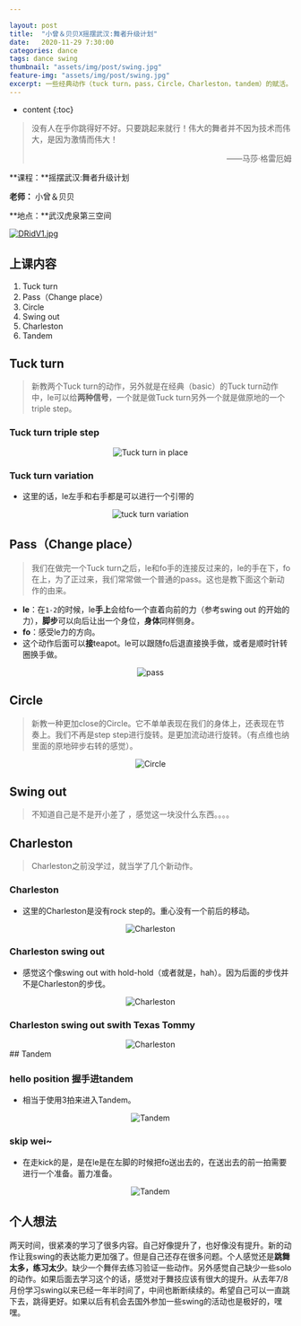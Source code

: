 ```yaml
---

layout: post
title:  "小曾＆贝贝X摇摆武汉:舞者升级计划"
date:   2020-11-29 7:30:00
categories: dance
tags: dance swing 
thumbnail: "assets/img/post/swing.jpg"
feature-img: "assets/img/post/swing.jpg"
excerpt: 一些经典动作（tuck turn，pass，Circle，Charleston，tandem）的赋活。 
---
```


* content
{:toc}
> 没有人在乎你跳得好不好。只要跳起来就行！伟大的舞者并不因为技术而伟大，是因为激情而伟大！
>
> <p align="right">——马莎·格雷厄姆　　</p>

**课程：**摇摆武汉:舞者升级计划

**老师：** 小曾＆贝贝

**地点：**武汉虎泉第三空间

[![DRidV1.jpg](https://s3.ax1x.com/2020/11/30/DRidV1.jpg)](https://imgchr.com/i/DRidV1)

## 上课内容

1. Tuck turn
2. Pass（Change place）
3. Circle
4. Swing out
5. Charleston
6. Tandem

## Tuck turn

> 新教两个Tuck turn的动作，另外就是在经典（basic）的Tuck turn动作中，le可以给**两种信号**，一个就是做Tuck turn另外一个就是做原地的一个triple step。

### Tuck turn triple step

<center>
<img src="https://s3.ax1x.com/2020/11/30/DRsZAe.gif" alt="Tuck turn in place" border="0">
</center>

### Tuck turn variation

- 这里的话，le左手和右手都是可以进行一个引带的

<center>
<img src="https://s3.ax1x.com/2020/11/30/DRrqXV.gif" alt="tuck turn variation" border="0">
</center>



## Pass（Change place）

> 我们在做完一个Tuck turn之后，le和fo手的连接反过来的，le的手在下，fo在上，为了正过来，我们常常做一个普通的pass。这也是教下面这个新动作的由来。

- **le**：在`1-2`的时候，le**手上**会给fo一个直着向前的力（参考swing out 的开始的力），**脚步**可以向后让出一个身位，**身体**同样侧身。
- **fo**：感受le力的方向。
- 这个动作后面可以**接**teapot。le可以跟随fo后退直接换手做，或者是顺时针转圈换手做。

<center>
<img src="https://s3.ax1x.com/2020/11/30/DRsJAg.gif" alt="pass" border="0">
</center>

## Circle

> 新教一种更加close的Circle。它不单单表现在我们的身体上，还表现在节奏上。我们不再是step step进行旋转。是更加流动进行旋转。（有点维也纳里面的原地碎步右转的感觉）。

<center>
<img src="https://s3.ax1x.com/2020/11/30/DRszb8.gif" alt="Circle" border="0">
</center>

## Swing out

> 不知道自己是不是开小差了 ，感觉这一块没什么东西。。。。
>



## Charleston

> Charleston之前没学过，就当学了几个新动作。

### Charleston

- 这里的Charleston是没有rock step的。重心没有一个前后的移动。

<center>
<img src="https://s3.ax1x.com/2020/11/30/DRyk2n.gif" alt="Charleston" border="0">
</center>

### Charleston swing out 

- 感觉这个像swing out with hold-hold（或者就是，hah）。因为后面的步伐并不是Charleston的步伐。

<center>
<img src="https://s3.ax1x.com/2020/11/30/DRyYqK.gif" alt="Charleston" border="0">
</center>

### Charleston  swing out swith Texas Tommy

<center>
<img src="https://s3.ax1x.com/2020/11/30/DRy2dS.gif" alt="Charleston" border="0">
</center>
## Tandem

### hello position 握手进tandem

- 相当于使用3拍来进入Tandem。

<center>
<img src="https://s3.ax1x.com/2020/11/30/DRcqC4.gif" alt="Tandem" border="0">
</center>

### skip wei~

- 在走kick的是，是在le是在左脚的时候把fo送出去的，在送出去的前一拍需要进行一个准备。蓄力准备。

<center>
<img src="https://s3.ax1x.com/2020/11/30/DRgaIU.gif" alt="Tandem" border="0">
</center>


## 个人想法

两天时间，很紧凑的学习了很多内容。自己好像提升了，也好像没有提升。新的动作让我swing的表达能力更加强了。但是自己还存在很多问题。个人感觉还是**跳舞太多，练习太少**。缺少一个舞伴去练习验证一些动作。另外感觉自己缺少一些solo的动作。如果后面去学习这个的话，感觉对于舞技应该有很大的提升。从去年7/8月份学习swing以来已经一年半时间了，中间也断断续续的。希望自己可以一直跳下去，跳得更好。如果以后有机会去国外参加一些swing的活动也是极好的，嘿嘿。